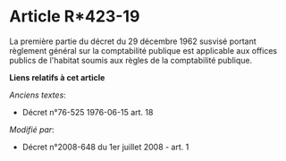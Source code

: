 # Article R*423-19

La première partie du décret du 29 décembre 1962 susvisé portant règlement général sur la comptabilité publique est
applicable aux offices publics de l'habitat soumis aux règles de la comptabilité publique.

**Liens relatifs à cet article**

_Anciens textes_:

  - Décret n°76-525 1976-06-15 art. 18

_Modifié par_:

  - Décret n°2008-648 du 1er juillet 2008 - art. 1
